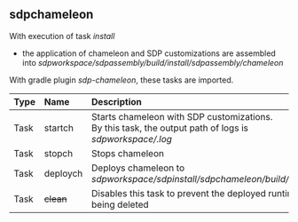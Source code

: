 ## sdpchameleon

With execution of task *install*

- the application of chameleon and SDP customizations are assembled into
  *sdpworkspace/sdpassembly/build/install/sdpassembly/chameleon*

With gradle plugin *sdp-chameleon*, these tasks are imported.

| Type | Name      | Description                                                                                                |
|:-----|:----------|:-----------------------------------------------------------------------------------------------------------|
| Task | startch   | Starts chameleon with SDP customizations. <br>By this task, the output path of logs is *sdpworkspace/.log* |
| Task | stopch    | Stops chameleon                                                                                            |
| Task | deploych  | Deploys chameleon to *sdpworkspace/sdpinstall/sdpchameleon/build/runtime*                                  |
| Task | ~~clean~~ | Disables this task to prevent the deployed runtime being deleted                                           |
